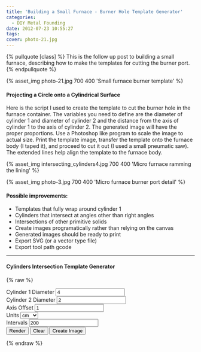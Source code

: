 ```yaml
---
title: 'Building a Small Furnace - Burner Hole Template Generator'
categories:
  - DIY Metal Founding
date: 2012-07-23 10:55:27
tags:
cover: photo-21.jpg
---
```


{% pullquote [class] %}
This is the follow up post to building a small furnace, describing how to make the templates for cutting the burner port. 
{% endpullquote %}
<p>{% asset_img photo-21.jpg  700 400 'Small furnace burner template' %}</p>

#### Projecting a Circle onto a Cylindrical Surface
Here is the script I used to create the template to cut the burner hole in the furnace container. The variables you need to define are the diameter of cylinder 1 and diameter of cylinder 2 and the distance from the axis of cylinder 1 to the axis of cylinder 2. The generated image will have the proper proportions. Use a Photoshop like program to scale the image to actual size. Print the template image, transfer the template onto the furnace body (I taped it), and proceed to cut it out (I used a small pneumatic saw). The extended lines help align the template to the furnace body.

<p>{% asset_img intersecting_cylinders4.jpg  700 400 'Micro furnace ramming the lining' %}</p>
<p>{% asset_img photo-3.jpg  700 400 'Micro furnace burner port detail' %}</p>


#### Possible improvements:
  * Templates that fully wrap around cylinder 1
  * Cylinders that intersect at angles other than right angles
  * Intersections of other primitive solids
  * Create images programatically rather than relying on the canvas
  * Generated images should be ready to print
  * Export SVG (or a vector type file)
  * Export tool path gcode
_____
#### Cylinders Intersection Template Generator
{% raw %}
  <link id="custom-css" rel="stylesheet" type="text/css" href="intersecting-cylinders.css"></link>

  <form>
    <label for="cylinder1">Cylinder 1 Diameter</label>
    <input type="number" name="number" id="cylinder1" value="4"><br>
    <label for="cylinder2">Cylinder 2 Diameter</label>
    <input type="number" name="number" id="cylinder2" value="2"><br>
    <label for="axis-offset">Axis Offset</label>
    <input type="number" name="number" id="axis-offset" value="1"><br>
    <label for="units">Units</label>
    <select id="units" >
      <option value="cm">cm</option>
      <option value="inch">inch</option>
      <option value="fit">fit</option>
    </select><br>
    <label for="intervals">Intervals</label>
    <input type="number" name="number" id="intervals" value="200" min="20"><br>
    <button type="button" id="render">Render</button>
    <button type="button" id="clear">Clear</button>
    <button type="button" id="print">Create Image</button>
  </form>
  <div id="container1"> 
    <div id="canvas-frame">
      <canvas id="canvas"></canvas>
    </div> 
  </div>
  <script src="intersecting-cylinders.js"></script>

{% endraw %}

